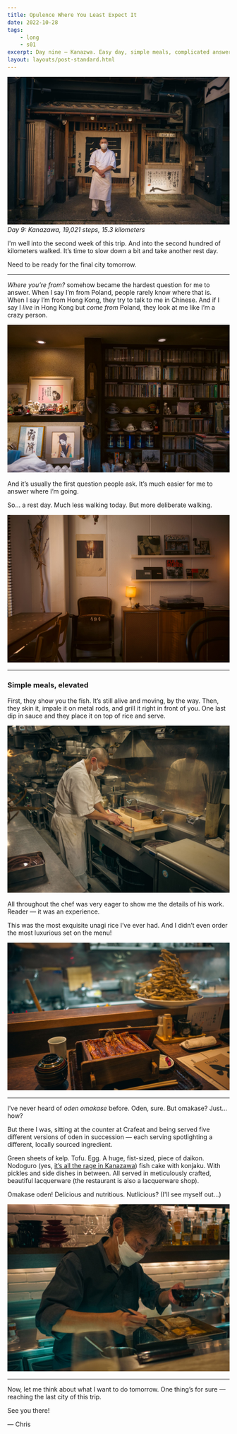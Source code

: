 ```yaml
---
title: Opulence Where You Least Expect It
date: 2022-10-28
tags: 
    - long
    - s01
excerpt: Day nine — Kanazwa. Easy day, simple meals, complicated answers.
layout: layouts/post-standard.html
---
```

![Unagi](/assets/images/owylei1.jpeg)
*Day 9: Kanazawa, 19,021 steps, 15.3 kilometers*

I'm well into the second week of this trip. And into the second hundred of kilometers walked. It’s time to slow down a bit and take another rest day.

Need to be ready for the final city tomorrow.

---

*Where you’re from?* somehow became the hardest question for me to answer. When I say I’m from Poland, people rarely know where that is. When I say I’m from Hong Kong, they try to talk to me in Chinese. And if I say I *live* in Hong Kong but *come from* Poland, they look at me like I’m a crazy person.

![Kanazawa](/assets/images/owylei2.jpeg)

And it’s usually the first question people ask. It’s much easier for me to answer where I’m going.

So… a rest day. Much less walking today. But more deliberate walking.

![Kanazawa](/assets/images/owylei3.jpeg)

---

### Simple meals, elevated

First, they show you the fish. It’s still alive and moving, by the way. Then, they skin it, impale it on metal rods, and grill it right in front of you. One last dip in sauce and they place it on top of rice and serve.

![鰻 にょろ助 金沢片町店](/assets/images/owylei4.jpeg)

All throughout the chef was very eager to show me the details of his work. Reader — it was an experience.

This was the most exquisite unagi rice I’ve ever had. And I didn’t even order the most luxurious set on the menu!

![鰻 にょろ助 金沢片町店](/assets/images/owylei5.jpeg)

---

I’ve never heard of *oden omakase* before. Oden, sure. But omakase? Just… how?

But there I was, sitting at the counter at Crafeat and being served five different versions of oden in succession — each serving spotlighting a different, locally sourced ingredient.

Green sheets of kelp. Tofu. Egg. A huge, fist-sized, piece of daikon. Nodoguro (yes, [it’s all the rage in Kanazawa](/posts/in-search-of-nodoguro/)) fish cake with konjaku. With pickles and side dishes in between. All served in meticulously crafted, beautiful lacquerware (the restaurant is also a lacquerware shop).

Omakase oden! Delicious and nutritious. Nutlicious? (I'll see myself out...)

![KCrafeat](/assets/images/owylei6.jpeg)

---

Now, let me think about what I want to do tomorrow. One thing’s for sure — reaching the last city of this trip.

See you there!

— Chris